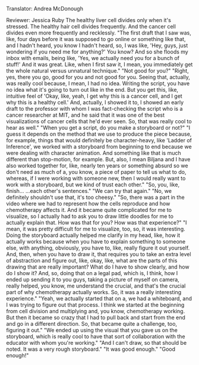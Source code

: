 

Translator: Andrea McDonough

Reviewer: Jessica Ruby
The healthy liver cell divides only when it&#39;s stressed.
The healthy hair cell divides frequently.
And the cancer cell divides even more frequently and recklessly.
&quot;The first draft that I saw was, like,
four days before it was supposed to go online
or something like that,
and I hadn&#39;t heard, you know I hadn&#39;t heard, so, I was like,
&#39;Hey, guys, just wondering if you need me for anything?&#39;
You know?
And so she floods my inbox with emails, being like,
&#39;Yes, we actually need you for a bunch of stuff!&#39;
And it was great.
Like, when I first saw it,
I mean, you immediately get the whole natural versus unnatural technique.&quot;
&quot;Not good for you?&quot;
&quot;Right, yes, there you go,
good for you and not good for you.
Seeing that, actually, was really cool
because, I mean, I had no idea.
Writing the script, you have no idea
what it&#39;s going to turn out like in the end.
But you get this, like, intuitive feel of
&#39;Okay, like, yeah, I get why this is a cancer cell,
and I get why this is a healthy cell.&#39;
And, actually, I showed it to,
I showed an early draft to the professor
with whom I was fact-checking the script
who is a cancer researcher at MIT,
and he said that it was one of the best visualizations
of cancer cells that he&#39;d ever seen.
So, that was really cool to hear as well.&quot;
&quot;When you get a script,
do you make a storyboard or not?&quot;
&quot;I guess it depends on the method
that we use to produce the piece because, for example,
things that would definitely be character-heavy,
like &#39;Ladder of Inference&#39;,
we worked with a storyboard from beginning to end
because we were dealing with character animation.
And something like that is much different
than stop-motion, for example.
But, also, I mean Biljana and I have also worked together
for, like, nearly ten years or something absurd
so we don&#39;t need as much of a, you know,
a piece of paper to tell us what to do,
whereas, if I were working with someone new,
then I would really want to work with a storyboard,
but we kind of trust each other.&quot;
&quot;So, you, like, finish...
...each other&#39;s sentences.&quot;
&quot;We can try that again.&quot;
&quot;No, we definitely shouldn&#39;t use that, it&#39;s too cheesy.&quot;
&quot;So, there was a part in the video
where we had to represent how the cells reproduce
and how chemotherapy affects it.
And it became quite complicated for me to visualize,
so I actually had to ask you
to draw little doodles for me to actually explain that.
How was that for you?
How was that experience?&quot;
&quot;I mean, it was pretty difficult for me to visualize, too,
so, it was interesting.
Doing the storyboard actually helped me clarify
in my head, like, how it actually works
because when you have to explain something
to someone else, with anything, obviously,
you have to, like, really figure it out yourself.
And, then, when you have to draw it,
that requires you to take an extra level
of abstraction and figure out,
like, okay, like, what are the parts of this drawing
that are really important?
What do I have to show clearly,
and how do I show it?
And, so, doing that on a legal pad,
which is, I think, how I ended up sending it to you guys,
taking a picture of myself on camera,
really helped, you know, me understand the crucial,
and that&#39;s the crucial part
of why chemotherapy actually works.
So, it was a really interesting experience.&quot;
&quot;Yeah, we actually started that on a,
we had a whiteboard,
and I was trying to figure out that process.
I think we started at the beginning
from cell division and multiplying
and, you know, chemotherapy working.
But then it became so crazy
that I had to pull back and start from the end
and go in a different direction.
So, that became quite a challenge, too,
figuring it out.&quot;
&quot;We ended up using the visual that you gave us on the storyboard,
which is really cool to have that sort of collaboration
with the educator with whom you&#39;re working.&quot;
&quot;And I can&#39;t draw, so that should be noted.
It was a very rough storyboard.&quot;
&quot;It was good enough.&quot;
&quot;Good enough!&quot;
